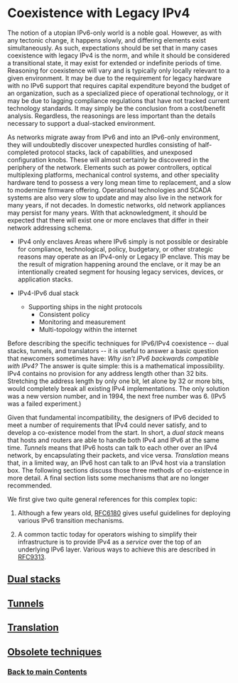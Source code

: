 # Coexistence with Legacy IPv4

The notion of a utopian IPv6-only world is a noble goal. However, as with any tectonic change, it happens slowly, and differing elements exist simultaneously.  As such, expectations should be set that in many cases coexistence with legacy IPv4 is the norm, and while it should be considered a transitional state, it may exist for extended or indefinite periods of time. Reasoning for coexistence will vary and is typically only locally relevant to a given environment. It may be due to the requirement for legacy hardware with no IPv6 support that requires capital expenditure beyond the budget of an organization, such as a specialized piece of operational technology, or it may be due to lagging compliance regulations that have not tracked current technology standards. It may simply be the conclusion from a cost/benefit analysis. Regardless, the reasonings are less important than the details necessary to support a dual-stacked environment.

As networks migrate away from IPv6 and into an IPv6-only environment, they will undoubtedly discover unexpected hurdles consisting of half-completed protocol stacks, lack of capabilities, and unexposed configuration knobs. These will almost certainly be discovered in the periphery of the network. Elements such as power controllers, optical multiplexing platforms, mechanical control systems, and other speciality hardware tend to possess a very long mean time to replacement, and a slow to modernize firmware offering. Operational technologies and SCADA systems are also very slow to update and may also live in the network for many years, if not decades. In domestic networks, old network appliances may persist for many years. With that acknowledgment, it should be expected that there will exist one or more enclaves that differ in their network addressing schema.   

- IPv4 only enclaves
Areas where IPv6 simply is not possible or desirable for compliance, technological, policy, budgetary, or other strategic reasons may operate as an IPv4-only or Legacy IP enclave. This may be the result of migration happening around the enclave, or it may be an intentionally created segment for housing legacy services, devices, or application stacks. 

- IPv4-IPv6 dual stack
    - Supporting ships in the night protocols
        - Consistent policy
        - Monitoring and measurement
        - Multi-topology within the internet

Before describing the specific techniques for IPv6/IPv4 coexistence  -- dual stacks, tunnels, and translators -- it is useful to answer a basic question that newcomers sometimes have: *Why isn't IPv6 backwards compatible with IPv4?* The answer is quite simple: this is a mathematical impossibility. IPv4 contains no provision for any address length other than 32 bits. Stretching the address length by only one bit, let alone by 32 or more bits, would completely break all existing IPv4 implementations. The only solution was a new version number, and in 1994, the next free number was 6. (IPv5 was a failed experiment.)

Given that fundamental incompatibility, the designers of IPv6 decided to meet a number of requirements that IPv4 could never satisfy, and to develop a co-existence model from the start. In short, a *dual stack* means that hosts and routers are able to handle both IPv4 and IPv6 at the same time. *Tunnels* means that IPv6 hosts can talk to each other over an IPv4 network, by encapsulating their packets, and vice versa. *Translation* means that, in a limited way, an IPv6 host can talk to an IPv4 host via a translation box. The following sections discuss those three methods of co-existence in more detail. A final section lists some mechanisms that are no longer recommended.

We first give two quite general references for this complex topic: 

1. Although a few years old, [RFC6180](https://www.rfc-editor.org/info/rfc6180) gives useful guidelines for deploying various IPv6 transition mechanisms. 

2. A common tactic today for operators wishing to simplify their infrastructure is to provide IPv4 as a *service* over the top of an underlying IPv6 layer. Various ways to achieve this are described in [RFC9313](https://www.rfc-editor.org/info/rfc9313).


<!-- Link lines generated automatically; do not delete -->
## [Dual stacks](Dual%20stacks.md)
## [Tunnels](Tunnels.md)
## [Translation](Translation.md)
## [Obsolete techniques](Obsolete%20techniques.md)
### [<ins>Back to main Contents</ins>](../Contents.md)

